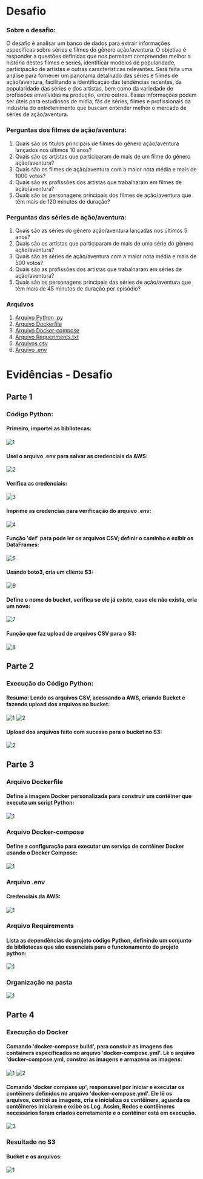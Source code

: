 
# Desafio
### Sobre o desafio:
O desafio é analisar um banco de dados para extrair informações específicas sobre séries e filmes do gênero ação/aventura. O objetivo é responder a questões definidas que nos permitam compreender melhor a história destes filmes e series, identificar modelos de popularidade, participação de artistas e outras características relevantes. 
Será feita uma análise para fornecer um panorama detalhado das séries e filmes de ação/aventura, facilitando a identificação das tendências recentes, da popularidade das séries e dos artistas, bem como da variedade de profissões envolvidas na produção, entre outros. Essas informações podem ser úteis para estudiosos de mídia, fãs de séries, filmes e profissionais da indústria do entretenimento que buscam entender melhor o mercado de séries de ação/aventura.

### Perguntas dos filmes de ação/aventura:

1. Quais são os títulos principais de filmes do gênero ação/aventura lançados nos últimos 10 anos?
2. Quais são os artistas que participaram de mais de um filme do gênero ação/aventura?
3. Quais são os filmes de ação/aventura com a maior nota média e mais de 1000 votos?
4. Quais são as profissões dos artistas que trabalharam em filmes de ação/aventura?  
5. Quais são os personagens principais dos filmes de ação/aventura que têm mais de 120 minutos de duração?

### Perguntas das séries de ação/aventura:

1. Quais são as séries do gênero ação/aventura lançadas nos últimos 5 anos?
2. Quais são os artistas que participaram de mais de uma série do gênero ação/aventura?
3. Quais são as séries de ação/aventura com a maior nota média e mais de 500 votos?
4. Quais são as profissões dos artistas que trabalharam em séries de ação/aventura?
5. Quais são os personagens principais das séries de ação/aventura que têm mais de 45 minutos de duração por episódio?


### Arquivos  
1. [Arquivo Python .py](../Desafio/teste.py)
2. [Arquivo Dockerfile](../Desafio/dockerfile)
3. [Arquivo Docker-compose](../Desafio/docker-compose.yml)
4. [Arquivo Requeriments.txt](../Desafio/requirements.txt)
4. [Arquivos csv](../Desafio/data)
5. [Arquivo .env](../Desafio/.env)

# Evidências - Desafio
## Parte 1
### Código Python: 


#### Primeiro, importei as bibliotecas:

![1](../evidencias/desafio/python/1.png)

#### Usei o arquivo .env para salvar as credenciais da AWS: 

![2](../evidencias/desafio/python/2.png)

#### Verifica as credenciais:

![3](../evidencias/desafio/python/3.png)

#### Imprime as credencias para verificação do arquivo .env: 

![4](../evidencias/desafio/python/4.png)

#### Função 'def' para pode ler os arquivos CSV; definir o caminho e exibir os DataFrames:

![5](../evidencias/desafio/python/5.png)

#### Usando boto3, cria um cliente S3:

![6](../evidencias/desafio/python/6.png)

#### Define o nome do bucket, verifica se ele já existe, caso ele não exista, cria um novo:

![7](../evidencias/desafio/python/7.png)

#### Função que faz upload de arquivos CSV para o S3:

![8](../evidencias/desafio/python/8.png)


## Parte 2
### Execução do Código Python: 



#### Resumo: Lendo os arquivos CSV, acessando a AWS, criando Bucket e fazendo upload dos arquivos no bucket: 

![1](../evidencias\desafio\execucaopython\1.png)
![2](../evidencias\desafio\execucaopython\2.png)

#### Upload dos arquivos feito com sucesso para o bucket no S3:

![2](../evidencias\desafio\execucaopython\3.png)


## Parte 3
### Arquivo Dockerfile
#### Define a imagem Docker personalizada para construir um contêiner que executa um script Python:

![1](../evidencias/desafio/outros/dockerfile.png)

### Arquivo Docker-compose
#### Define a configuração para executar um serviço de contêiner Docker usando o Docker Compose:

![1](../evidencias\desafio\outros\dockercompose.png)

### Arquivo .env
#### Credenciais da AWS:

![1](../evidencias\desafio\outros\env.png)

### Arquivo Requirements
#### Lista as dependências do projeto código Python, definindo um conjunto de bibliotecas que são essenciais para o funcionamento do projeto python:

![1](../evidencias\desafio\outros\requirements.png)

### Organização na pasta

![1](../evidencias\desafio\outros\organizacao.png)

## Parte 4
### Execução do Docker

#### Comando 'docker-compose build', para constuir as imagens dos containers especificados no arquivo 'docker-compose.yml'. Lê o arquivo 'docker-compose.yml, constroi as imagens e armazena as imagens:

![1](../evidencias/desafio/dockerexecucao/1.png)
![2](../evidencias/desafio/dockerexecucao/2.png)

#### Comando 'docker compase up', responsavel por iniciar e executar os contêiners definidos no arquivo 'docker-compose.yml'. Ele lê os arquivos, contrói as imagens, cria e inicializa os contêiners, aguarda os  contêineres iniciarem e exibe os Log. Assim, Redes e contêineres necessários foram criados corretamente e o contêiner está em execução.

![3](../evidencias/desafio/dockerexecucao/3.png)

      
### Resultado no S3
#### Bucket e os arquivos:

![1](../evidencias/desafio/s3/1.png)
